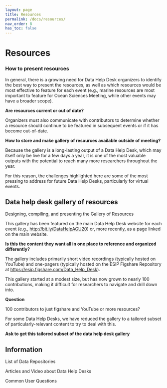 ```yaml
---
layout: page
title: Resources
permalink: /docs/resources/
nav_order: 8
has_toc: false
---
```


# Resources

### How to present resources

In general, there is a growing need for Data Help Desk organizers to identify
the best way to present the resources, as well as which resources would be most
effective to feature for each event (e.g., marine resources are most important
to feature for Ocean Sciences Meeting, while other events may have a broader
scope).

**Are resources current or out of date?**

Organizers must also communicate with contributors to determine whether a
resource should continue to be featured in subsequent events or if it has become
out-of-date.

**How to store and make gallery of resources available outside of meeting?**

Because the gallery is a long-lasting output of a Data Help Desk, which may
itself only be live for a few days a year, it is one of the most valuable
outputs with the potential to reach many more researchers throughout the year.

For this reason, the challenges highlighted here are some of the most pressing
to address for future Data Help Desks, particularly for virtual events.

## Data help desk gallery of resources

Designing, compiling, and presenting the Gallery of Resources

This gallery has been featured on the main Data Help Desk website for each event
(e.g., <http://bit.ly/DataHelpAGU20>) or, more recently, as a page linked on the
main website.

**Is this the content they want all in one place to reference and organized
differently?**

The gallery includes primarily short video recordings (typically hosted on
YouTube) and one-pagers (typically hosted on the ESIP Figshare Repository at
<https://esip.figshare.com/Data_Help_Desk>).

This gallery started at a modest size, but has now grown to nearly 100
contributions, making it difficult for researchers to navigate and drill down
into.

**Question**

100 contributors to just figshare and YouTube or more resources?

For some Data Help Desks, we have reduced the gallery to a tailored subset of
particularly-relevant content to try to deal with this.

**Ask to get this tailored subset of the data help desk gallery**

## Information

List of Data Repositories

Articles and Video about Data Help Desks

Common User Questions
